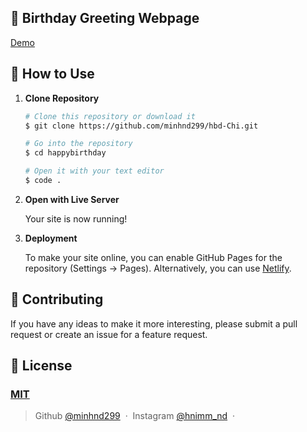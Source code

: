 ## 🎉 Birthday Greeting Webpage 

[Demo](https://minhnd299.github.io/hbd-Chi/)

## 🚀 How to Use

1.  **Clone Repository**

    ```bash
    # Clone this repository or download it
    $ git clone https://github.com/minhnd299/hbd-Chi.git

    # Go into the repository
    $ cd happybirthday

    # Open it with your text editor
    $ code .
    ```

2. **Open with Live Server**

    Your site is now running!

3. **Deployment**

    To make your site online, you can enable GitHub Pages for the repository (Settings -> Pages). Alternatively, you can use [Netlify](https://www.netlify.com/).

## 📝 Contributing

If you have any ideas to make it more interesting, please submit a pull request or create an issue for a feature request.

## 🤝 License

### [MIT](LICENSE)

> Github [@minhnd299](https://github.com/minhnd299) &nbsp;&middot;&nbsp;
> Instagram [@hnimm_nd](https://instagram.com/hnimm_nd) &nbsp;&middot;&nbsp;
